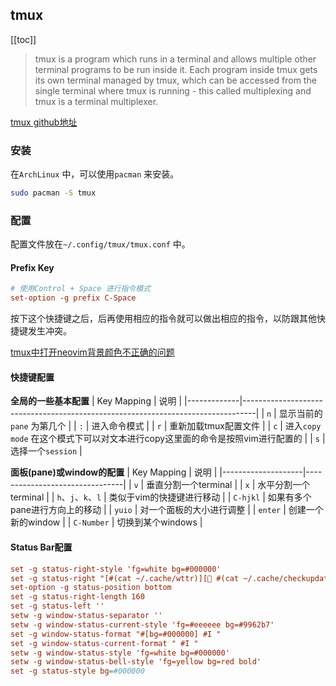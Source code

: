 ## tmux
[[toc]]

> tmux is a program which runs in a terminal and allows multiple other terminal programs to be run inside it. Each program inside tmux gets its own terminal managed by tmux, which can be accessed from the single terminal where tmux is running - this called multiplexing and tmux is a terminal multiplexer.

[tmux github地址](https://github.com/tmux/tmux)

### 安装

在`ArchLinux` 中，可以使用`pacman` 来安装。
```bash
sudo pacman -S tmux
```

### 配置
配置文件放在`~/.config/tmux/tmux.conf` 中。


#### Prefix Key
```conf
# 使用Control + Space 进行指令模式
set-option -g prefix C-Space
```
按下这个快捷键之后，后再使用相应的指令就可以做出相应的指令，以防跟其他快捷键发生冲突。

[tmux中打开neovim背景颜色不正确的问题](https://stackoverflow.com/questions/41783367/tmux-tmux-true-color-is-not-working-properly/41786092#41786092)

#### 快捷键配置

**全局的一些基本配置** 
| Key Mapping | 说明                                                                           |
|-------------|---------------------------------------------------------------------------------|
| `n`         | 显示当前的`pane` 为第几个                                                      |
| `:`         | 进入命令模式                                                                   |
| `r`         | 重新加载tmux配置文件                                                           |
| `c`         | 进入`copy mode` 在这个模式下可以对文本进行copy这里面的命令是按照vim进行配置的 |
| `s`         | 选择一个`session`                                                              |


**面板(pane)或window的配置**
| Key Mapping        | 说明                           |
|--------------------|--------------------------------|
| `v`                | 垂直分割一个terminal           |
| `x`                | 水平分割一个terminal           |
| `h`、`j`、`k`、`l` | 类似于vim的快捷键进行移动      |
| `C-hjkl`           | 如果有多个pane进行方向上的移动 |
| `yuio`             | 对一个面板的大小进行调整       |
| `enter`            | 创建一个新的window             |
| `C-Number`         | 切换到某个windows              |

#### Status Bar配置

```conf
set -g status-right-style 'fg=white bg=#000000'
set -g status-right "[#(cat ~/.cache/wttr)][ #(cat ~/.cache/checkupdates-cron.num)][ #(cat ~/.cache/uptime)][ #(free | grep Mem | awk '{printf \"%.0f%%\", $3/$2 * 100}')][󱩎 #(brightnessctl | awk -F'[()]' 'NR==2 {print $2}')][  #(pactl get-sink-volume 0 | awk -F' ' '{printf $5}')][ #(cat /sys/class/power_supply/BAT?/capacity)%][%b-%d %a %H:%M][#S]"
set-option -g status-position bottom
set -g status-right-length 160
set -g status-left ''
setw -g window-status-separator ''
setw -g window-status-current-style 'fg=#eeeeee bg=#9962b7'
set -g window-status-format "#[bg=#000000] #I "
set -g window-status-current-format " #I "
setw -g window-status-style 'fg=white bg=#000000'
setw -g window-status-bell-style 'fg=yellow bg=red bold'
set -g status-style bg=#000000
```


